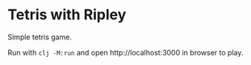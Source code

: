 # Tetris with Ripley

Simple tetris game.

Run with `clj -M:run` and open http://localhost:3000 in browser to play.
